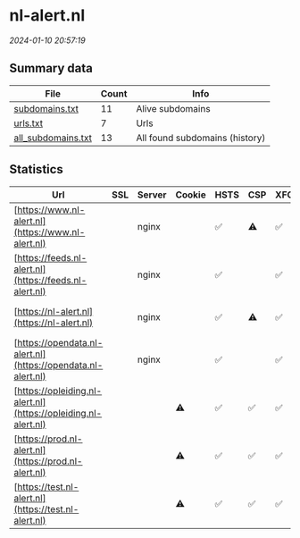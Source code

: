 # nl-alert.nl
*2024-01-10 20:57:19*
## Summary data


| File       | Count | Info |
|------------|-------|------|
|[subdomains.txt](/data/nl-alert.nl/subdomains.txt)|11|Alive subdomains|
|[urls.txt](/data/nl-alert.nl/urls.txt)|7|Urls|
|[all_subdomains.txt](/data/nl-alert.nl/all_subdomains.txt)|13|All found subdomains (history)|


## Statistics


| Url | SSL | Server | Cookie | HSTS | CSP | XFO | XXP | RP | Tech |Title |
|------------|-------|------|------|------|------|------|------|------|------|------|
|[https://www.nl-alert.nl](https://www.nl-alert.nl)| |nginx| |:white_check_mark: |:warning: | :white_check_mark: | :white_check_mark: | :white_check_mark: |Bloomreach HSTS Nginx|Home | NL Alert|
|[https://feeds.nl-alert.nl](https://feeds.nl-alert.nl)| |nginx| |:white_check_mark: | | :white_check_mark: | :white_check_mark: | :white_check_mark: |HSTS Nginx||
|[https://nl-alert.nl](https://nl-alert.nl)| |nginx| |:white_check_mark: |:warning: | :white_check_mark: | :white_check_mark: | :white_check_mark: |HSTS Nginx|301 Moved Perman...|
|[https://opendata.nl-alert.nl](https://opendata.nl-alert.nl)| |nginx| |:white_check_mark: | | :white_check_mark: | :white_check_mark: | :white_check_mark: |HSTS Nginx||
|[https://opleiding.nl-alert.nl](https://opleiding.nl-alert.nl)| ||:warning: |:white_check_mark: | :white_check_mark:| :white_check_mark: | :white_check_mark: | :white_check_mark: |AngularJS HSTS||
|[https://prod.nl-alert.nl](https://prod.nl-alert.nl)| ||:warning: |:white_check_mark: | :white_check_mark:| :white_check_mark: | :white_check_mark: | :white_check_mark: |AngularJS HSTS||
|[https://test.nl-alert.nl](https://test.nl-alert.nl)| ||:warning: |:white_check_mark: | :white_check_mark:| :white_check_mark: | :white_check_mark: | :white_check_mark: |AngularJS HSTS||